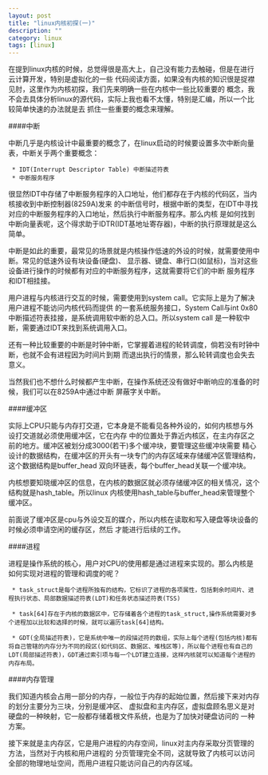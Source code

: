 ```yaml
---
layout: post
title: "linux内核初探(一)"
description: ""
category: linux
tags: [linux]
---
```

在提到linux内核的时候，总觉得很是高大上，自己没有能力去触碰，但是在进行云计算开发，特别是虚拟化的一些
代码阅读方面，如果没有内核的知识很是捉襟见肘，这里作为内核初探，我们先来明确一些在内核中一些比较重要的
概念，我不会去具体分析linux的源代码，实际上我也看不太懂，特别是汇编，所以一个比较简单快速的办法就是去
抓住一些重要的概念来理解。

####中断

中断几乎是内核设计中最重要的概念了，在linux启动的时候要设置多次中断向量表，中断关乎两个重要概念：

     * IDT(Interrupt Descriptor Table) 中断描述符表
     * 中断服务程序
     
很显然IDT中存储了中断服务程序的入口地址，他们都存在于内核的代码区，当内核接收到中断控制器(8259A)发来
的中断信号时，根据中断的类型，在IDT中寻找对应的中断服务程序的入口地址，然后执行中断服务程序。那么内核
是如何找到中断向量表呢，这个得求助于IDTR(IDT基地址寄存器)，中断的执行原理就是这么简单。

中断是如此的重要，最常见的场景就是内核操作低速的外设的时候，就需要使用中断。常见的低速外设有块设备(硬盘)、
显示器、键盘、串行口(如鼠标)，当对这些设备进行操作的时候都有对应的中断服务程序，这就需要将它们的中断
服务程序和IDT相挂接。

用户进程与内核进行交互的时候，需要使用到system call。它实际上是为了解决用户进程不能访问内核代码而提供
的一套系统服务接口，System Call与int 0x80中断描述符表挂接，是系统调用软中断的总入口。所以system call
是一种软中断，需要通过IDT来找到系统调用入口。

还有一种比较重要的中断是时钟中断，它掌握着进程的轮转调度，倘若没有时钟中断，也就不会有进程因为时间片到期
而退出执行的情景，那么轮转调度也会失去意义。

当然我们也不想什么时候都产生中断，在操作系统还没有做好中断响应的准备的时候，我们可以在8259A中通过中断
屏蔽字关中断。

####缓冲区

实际上CPU只能与内存打交道，它本身是不能看见各种外设的，如何内核想与外设打交道就必须使用缓冲区，它在内存
中的位置处于靠近内核区，在主内存区之前的地方。缓冲区被划分成3000(若干)多个缓冲块，要管理这些缓冲块需要
精心设计的数据结构，在缓冲区的开头有一块专门的内存区域来存储缓冲区管理结构，这个数据结构是buffer_head
双向环链表，每个buffer_head关联一个缓冲块。

内核想要知晓缓冲区的信息，在内核的数据区就必须存储缓冲区的相关情况，这个结构就是hash_table。所以linux
内核使用hash_table与buffer_head来管理整个缓冲区。

前面说了缓冲区是cpu与外设交互的媒介，所以内核在读取和写入硬盘等块设备的时候必须申请空闲的缓存区，然后
才能进行后续的工作。

####进程

进程是操作系统的核心，用户对CPU的使用都是通过进程来实现的。那么内核是如何实现对进程的管理和调度的呢？

     * task_struct是每个进程所独有的结构，它标识了进程的各项属性，包括剩余时间片、进程执行状态、局部数据描述符表(LDT)和任务状态描述符表(TSS)
     
     * task[64]存在于内核的数据区中，它存储着各个进程的task_struct,操作系统需要对多个进程加以比较和选择的时候，就可以遍历task[64]结构。
     
     * GDT(全局描述符表)，它是系统中唯一的段描述符的数组，实际上每个进程(包括内核)都有将自己管辖的内存分为不同的段区(如代码区、数据区、堆栈区等)，所以每个进程也有自己的LDT(局部描述符表)，GDT通过索引项与每一个LDT建立连接，这样内核就可以知道每个进程的内存布局。

####内存管理

我们知道内核会占用一部分的内存，一般位于内存的起始位置，然后接下来对内存的划分主要分为三块，分别是缓冲区、
虚拟盘和主内存区，虚拟盘顾名思义是对硬盘的一种映射，它一般都存储着根文件系统，也是为了加快对硬盘访问的
一种方案。

接下来就是主内存区，它是用户进程的内存空间，linux对主内存采取分页管理的方法，当然对于内核和用户进程的
分页管理完全不同，这就导致了内核可以访问全部的物理地址空间，而用户进程只能访问自己的内存区域。
































    
    
    
    
    
    
    
    
    
    
    
    
    
    
    
    
    
    











     
     
     
     
     
     
     
     
     
     
     
     
     
     
     
     
     
     
     
     


































    
    
    

    
    
    
    
    
    
    
    
    
    
    
    
    
    
    
    
    
    
    
    
    
    
    
    
    
    
    
    
    
    
    













  






































   
   
   
   
   
   
   
   
   
   
   
   
















        

   

     


















        























































        
        
        
        
        
        
        
        
        
        
        
        
        
        
        
        
        
        
        
        
        
        
        
        
        
        
        
        
        
        
        
        
        


































































  






























   
   
  
  
	
	
	
	
	
	
	
	
	
	
	
	
  